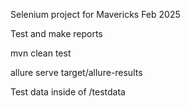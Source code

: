 Selenium project for Mavericks Feb 2025

Test and make reports

mvn clean test

allure serve target/allure-results

Test data inside of /testdata
